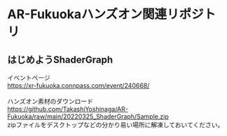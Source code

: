 # AR-Fukuokaハンズオン関連リポジトリ
## はじめようShaderGraph 
イベントページ<br>
https://xr-fukuoka.connpass.com/event/240668/
<br><br>
ハンズオン素材のダウンロード<br>
https://github.com/TakashiYoshinaga/AR-Fukuoka/raw/main/20220325_ShaderGraph/Sample.zip
<br>
zipファイルをデスクトップなどの分かり易い場所に解凍しておいてください。
